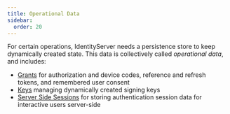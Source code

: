 ```yaml
---
title: Operational Data
sidebar:
  order: 20
---
```



For certain operations, IdentityServer needs a persistence store to keep dynamically created state.
This data is collectively called *operational data*, and includes:

* [Grants](grants) for authorization and device codes, reference and refresh tokens, and remembered user consent
* [Keys](keys) managing dynamically created signing keys
* [Server Side Sessions](sessions) for storing authentication session data for interactive users server-side
